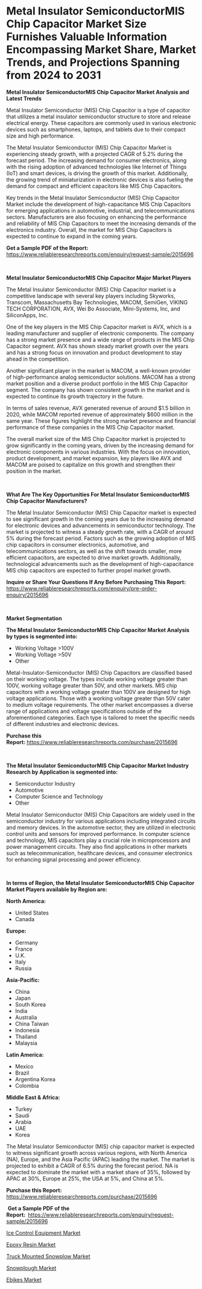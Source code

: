 <p><h1>Metal Insulator SemiconductorMIS Chip Capacitor Market Size Furnishes Valuable Information Encompassing Market Share, Market Trends, and Projections Spanning from 2024 to 2031</h1></p><p><strong>Metal Insulator SemiconductorMIS Chip Capacitor Market Analysis and Latest Trends</strong></p>
<p><p>Metal Insulator Semiconductor (MIS) Chip Capacitor is a type of capacitor that utilizes a metal insulator semiconductor structure to store and release electrical energy. These capacitors are commonly used in various electronic devices such as smartphones, laptops, and tablets due to their compact size and high performance.</p><p>The Metal Insulator Semiconductor (MIS) Chip Capacitor Market is experiencing steady growth, with a projected CAGR of 5.2% during the forecast period. The increasing demand for consumer electronics, along with the rising adoption of advanced technologies like Internet of Things (IoT) and smart devices, is driving the growth of this market. Additionally, the growing trend of miniaturization in electronic devices is also fueling the demand for compact and efficient capacitors like MIS Chip Capacitors.</p><p>Key trends in the Metal Insulator Semiconductor (MIS) Chip Capacitor Market include the development of high-capacitance MIS Chip Capacitors for emerging applications in automotive, industrial, and telecommunications sectors. Manufacturers are also focusing on enhancing the performance and reliability of MIS Chip Capacitors to meet the increasing demands of the electronics industry. Overall, the market for MIS Chip Capacitors is expected to continue to expand in the coming years.</p></p>
<p><strong>Get a Sample PDF of the Report:&nbsp;</strong> <a href="https://www.reliableresearchreports.com/enquiry/request-sample/2015696">https://www.reliableresearchreports.com/enquiry/request-sample/2015696</a></p>
<p>&nbsp;</p>
<p><strong>Metal Insulator SemiconductorMIS Chip Capacitor Major Market Players</strong></p>
<p><p>The Metal Insulator Semiconductor (MIS) Chip Capacitor market is a competitive landscape with several key players including Skyworks, Transcom, Massachusetts Bay Technologies, MACOM, SemiGen, VIKING TECH CORPORATION, AVX, Wei Bo Associate, Mini-Systems, Inc, and SiliconApps, Inc.</p><p>One of the key players in the MIS Chip Capacitor market is AVX, which is a leading manufacturer and supplier of electronic components. The company has a strong market presence and a wide range of products in the MIS Chip Capacitor segment. AVX has shown steady market growth over the years and has a strong focus on innovation and product development to stay ahead in the competition.</p><p>Another significant player in the market is MACOM, a well-known provider of high-performance analog semiconductor solutions. MACOM has a strong market position and a diverse product portfolio in the MIS Chip Capacitor segment. The company has shown consistent growth in the market and is expected to continue its growth trajectory in the future.</p><p>In terms of sales revenue, AVX generated revenue of around $1.5 billion in 2020, while MACOM reported revenue of approximately $600 million in the same year. These figures highlight the strong market presence and financial performance of these companies in the MIS Chip Capacitor market.</p><p>The overall market size of the MIS Chip Capacitor market is projected to grow significantly in the coming years, driven by the increasing demand for electronic components in various industries. With the focus on innovation, product development, and market expansion, key players like AVX and MACOM are poised to capitalize on this growth and strengthen their position in the market.</p></p>
<p>&nbsp;</p>
<p><strong>What Are The Key Opportunities For Metal Insulator SemiconductorMIS Chip Capacitor Manufacturers?</strong></p>
<p><p>The Metal Insulator Semiconductor (MIS) Chip Capacitor market is expected to see significant growth in the coming years due to the increasing demand for electronic devices and advancements in semiconductor technology. The market is projected to witness a steady growth rate, with a CAGR of around 5% during the forecast period. Factors such as the growing adoption of MIS chip capacitors in consumer electronics, automotive, and telecommunications sectors, as well as the shift towards smaller, more efficient capacitors, are expected to drive market growth. Additionally, technological advancements such as the development of high-capacitance MIS chip capacitors are expected to further propel market growth.</p></p>
<p><strong>Inquire or Share Your Questions If Any Before Purchasing This Report:</strong> <a href="https://www.reliableresearchreports.com/enquiry/pre-order-enquiry/2015696">https://www.reliableresearchreports.com/enquiry/pre-order-enquiry/2015696</a></p>
<p>&nbsp;</p>
<p><strong>Market Segmentation</strong></p>
<p><strong>The Metal Insulator SemiconductorMIS Chip Capacitor Market Analysis by types is segmented into:</strong></p>
<p><ul><li>Working Voltage >100V</li><li>Working Voltage >50V</li><li>Other</li></ul></p>
<p><p>Metal-Insulator-Semiconductor (MIS) Chip Capacitors are classified based on their working voltage. The types include working voltage greater than 100V, working voltage greater than 50V, and other markets. MIS chip capacitors with a working voltage greater than 100V are designed for high voltage applications. Those with a working voltage greater than 50V cater to medium voltage requirements. The other market encompasses a diverse range of applications and voltage specifications outside of the aforementioned categories. Each type is tailored to meet the specific needs of different industries and electronic devices.</p></p>
<p><strong>Purchase this Report:&nbsp;</strong><a href="https://www.reliableresearchreports.com/purchase/2015696">https://www.reliableresearchreports.com/purchase/2015696</a></p>
<p>&nbsp;</p>
<p><strong>The Metal Insulator SemiconductorMIS Chip Capacitor Market Industry Research by Application is segmented into:</strong></p>
<p><ul><li>Semiconductor Industry</li><li>Automotive</li><li>Computer Science and Technology</li><li>Other</li></ul></p>
<p><p>Metal Insulator Semiconductor (MIS) Chip Capacitors are widely used in the semiconductor industry for various applications including integrated circuits and memory devices. In the automotive sector, they are utilized in electronic control units and sensors for improved performance. In computer science and technology, MIS capacitors play a crucial role in microprocessors and power management circuits. They also find applications in other markets such as telecommunication, healthcare devices, and consumer electronics for enhancing signal processing and power efficiency.</p></p>
<p>&nbsp;</p>
<p><strong>In terms of Region, the Metal Insulator SemiconductorMIS Chip Capacitor Market Players available by Region are:</strong></p>
<p>
    <p> <strong> North America: </strong>
        <ul>
            <li>United States</li>
            <li>Canada</li>
        </ul>
        </p> 
    <p> <strong> Europe: </strong>
        <ul>
            <li>Germany</li>
            <li>France</li>
            <li>U.K.</li>
            <li>Italy</li>
            <li>Russia</li>
        </ul>
        </p> 
    <p> <strong> Asia-Pacific: </strong>
        <ul>
            <li>China</li>
            <li>Japan</li>
            <li>South Korea</li>
            <li>India</li>
            <li>Australia</li>
            <li>China Taiwan</li>
            <li>Indonesia</li>
            <li>Thailand</li>
            <li>Malaysia</li>
        </ul>
        </p> 
    <p> <strong> Latin America: </strong>
        <ul>
            <li>Mexico</li>
            <li>Brazil</li>
            <li>Argentina Korea</li>
            <li>Colombia</li>
        </ul>
        </p> 
    <p> <strong> Middle East & Africa: </strong>
        <ul>
            <li>Turkey</li>
            <li>Saudi</li>
            <li>Arabia</li>
            <li>UAE</li>
            <li>Korea</li>
        </ul>
    </p>
    </p>
<p><p>The Metal Insulator Semiconductor (MIS) chip capacitor market is expected to witness significant growth across various regions, with North America (NA), Europe, and the Asia Pacific (APAC) leading the market. The market is projected to exhibit a CAGR of 6.5% during the forecast period. NA is expected to dominate the market with a market share of 35%, followed by APAC at 30%, Europe at 25%, the USA at 5%, and China at 5%.</p></p>
<p><strong>Purchase this Report: </strong><a href="https://www.reliableresearchreports.com/purchase/2015696">https://www.reliableresearchreports.com/purchase/2015696</a></p>
<p>&nbsp;<strong>Get a Sample PDF of the Report:&nbsp;&nbsp;</strong><a href="https://www.reliableresearchreports.com/enquiry/request-sample/2015696">https://www.reliableresearchreports.com/enquiry/request-sample/2015696</a></p>
<p><strong></strong></p>
<p><p><a href="https://sore-arch-6db.notion.site/Ice-Control-Equipment-Market-Research-Report-Provides-Critical-Insights-that-can-help-Shape-Business-8cbfd48e7a8c4bf5bf5d3551fbc25506">Ice Control Equipment Market</a></p><p><a href="https://view.publitas.com/reportprime-1/global-epoxy-resin-market-by-types-applications-and-major-players-with-regional-growth-rate-analysis-and-development-situation-from-2024-to-2031/">Epoxy Resin Market</a></p><p><a href="https://funky-papaya-cf4.notion.site/Truck-Mounted-Snowplow-Market-Research-Report-Provides-thorough-Industry-Overview-which-offers-an-I-42f6e86f84e74420a3792e3377e882cb">Truck Mounted Snowplow Market</a></p><p><a href="https://confirmed-shield-e13.notion.site/Snowplough-Market-Analysis-Examines-its-Scope-on-Growth-Opportunities-and-Forecasted-Trends-Spannin-85a7152115894eb18e6a3998c741691c">Snowplough Market</a></p><p><a href="https://view.publitas.com/reportprime-1/ebikes-market-size-growth-and-forecast-from-2024-2031/">Ebikes Market</a></p></p>